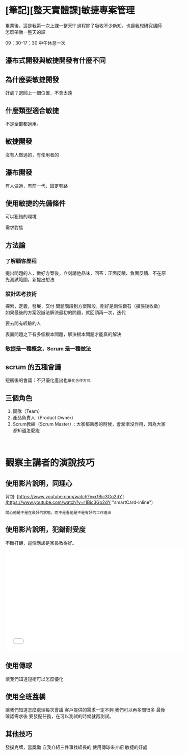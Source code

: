 # [筆記][整天實體課]敏捷專案管理


畢業後，這是我第一次上課一整天!? 過程除了吸收不少新知，也讓我想研究講師怎麼帶動一整天的課

<!--more-->
09：30-17：30
中午休息一次

## 瀑布式開發與敏捷開發有什麼不同

## 為什麼要敏捷開發

好處？退回上一個位置，不會太遠

## 什麼類型適合敏捷

不是全部都適用。

## 敏捷開發

沒有人做過的，有使用者的

## 瀑布開發

有人做過，有前一代，固定套路

## 使用敏捷的先備條件

可以犯錯的環境

需求對焦

## 方法論

### 了解顧客歷程

提出問題的人，做好方案後，立刻請他品味，回答：正面反饋、負面反饋、不在原先測試範圍，新提出想法

### 設計思考技術

探索，定義，發展，交付
問題階段到方案階段，剛好是兩個鑽石（擴張後收斂）
如果最後的方案沒辦法解決最初的問題，就回頭再一次，迭代

要去問有經驗的人

表面問題之下有多個根本問題，解決根本問題才能真的解決

### 敏捷是一種概念，Scrum 是一種做法

## scrum 的五種會議

短衝後的會議：不只優化產出也`優化合作方式`

## 三個角色

1. 團隊（Team）
2. 產品負責人（Product Owner）
3. Scrum教練（Scrum Master）: 大家都熟悉的時候，會漸漸沒作用，因為大家都知道怎麼跑

‌

# 觀察主講者的演說技巧

## 使用影片說明，同理心

背包: [https://www.youtube.com/watch?v=r1Bic3Go2dY](https://www.youtube.com/watch?v=r1Bic3Go2dY "smartCard-inline")

`關心他是不是在最好的狀態，而不是看他是不是有好的工作產出`

## 使用影片說明，犯錯耐受度

不斷打翻，這個應該是家長教得好。

<iframe width="560" height="315" src="[https://www.youtube.com/embed/I8aHZYCpxH8?si=1DoIw3u_3xjhk1Yl](https://www.youtube.com/embed/I8aHZYCpxH8?si=1DoIw3u_3xjhk1Yl "smartCard-inline") " title="YouTube video player" frameborder="0" allow="accelerometer; autoplay; clipboard-write; encrypted-media; gyroscope; picture-in-picture; web-share" referrerpolicy="strict-origin-when-cross-origin" allowfullscreen></iframe>

## 使用傳球

讓我們知道短衝可以怎麼優化

## 使用全班蓋橋

讓我們知道怎麼處理每次會議
客戶提供的需求一定不夠
我們可以再多問很多
最後確認需求後
要發配任務，在可以測試的時候就再測試。

## 其他技巧

發撲克牌，當獎勵
自我介紹三件事找組長的
使用傳球來介紹 敏捷的好處
